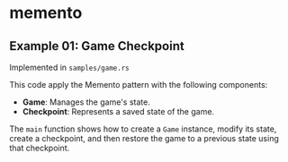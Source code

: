 # memento

## Example 01: Game Checkpoint

Implemented in `samples/game.rs`

This code apply the Memento pattern with the following components:

- **Game**: Manages the game's state.
- **Checkpoint**: Represents a saved state of the game.

The `main` function shows how to create a `Game` instance, modify its state, create a checkpoint, and then restore the game to a previous state using that checkpoint.
